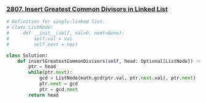 ### [2807. Insert Greatest Common Divisors in Linked List](https://leetcode.com/problems/insert-greatest-common-divisors-in-linked-list)
```python
# Definition for singly-linked list.
# class ListNode:
#     def __init__(self, val=0, next=None):
#         self.val = val
#         self.next = next

class Solution:
    def insertGreatestCommonDivisors(self, head: Optional[ListNode]) -> Optional[ListNode]:
        ptr = head
        while(ptr.next):
            gcd = ListNode(math.gcd(ptr.val, ptr.next.val), ptr.next)
            ptr.next = gcd
            ptr = gcd.next
        return head
```

